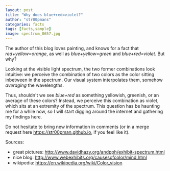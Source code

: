 ```yaml
---
layout: post
title: "Why does blue+red=violet?"
author: "str00pmans"
categories: facts
tags: [facts,sample]
image: spectrum_8657.jpg
---
```


The author of this blog loves painting, and knows for a fact that *red+yellow=orange*, as well as *blue+yellow=green* and *blue+red=violet*. But why?


Looking at the visible light spectrum, the two former combinations look intuitive: we perceive the combination of two colors as the color sitting inbetween in the spectrum. Our visual system interpolates them, somehow *averaging* the wavelengths.

Thus, shouldn't we see *blue+red* as something yellowish, greenish, or an average of these colors? Instead, we perceive this combination as violet, which sits at an extremity of the spectrum. This question has be haunting me for a while now, so I will start digging around the internet and gathering my findings here.

Do not hesitate to bring new information in comments (or in a merge request here https://str00pman.github.io, if you feel like it).

Sources:
- great pictures: http://www.davidhazy.org/andpph/exhibit-spectrum.html
- nice blog: http://www.webexhibits.org/causesofcolor/mind.html
- wikipedia: https://en.wikipedia.org/wiki/Color_vision
